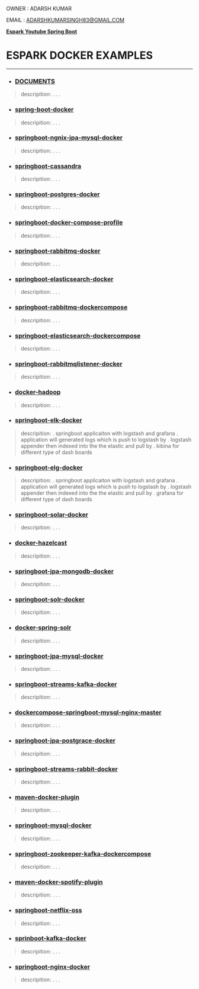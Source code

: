 
OWNER : ADARSH KUMAR 

EMAIL : ADARSHKUMARSINGH83@GMAIL.COM

**[Espark Youtube Spring Boot ](https://www.youtube.com/c/AdarshKumarSingh83/playlists)**

# ESPARK DOCKER EXAMPLES 
---------------------------------------------


* ### [DOCUMENTS](https://github.com/adarshkumarsingh83/docker/tree/master/DOCUMENTS)					
> descripition:
> .
> .
> .

* ### [spring-boot-docker](https://github.com/adarshkumarsingh83/docker/tree/master/spring-boot-docker)
> descripition:
> .
> .
> .

* ### [springboot-ngnix-jpa-mysql-docker](https://github.com/adarshkumarsingh83/docker/tree/master/springboot-ngnix-jpa-mysql-docker)
> descripition:
> .
> .
> .

* ### [springboot-cassandra](https://github.com/adarshkumarsingh83/docker/tree/master/springboot-cassandra)
> descripition:
> .
> .
> .

* ### [springboot-postgres-docker](https://github.com/adarshkumarsingh83/docker/tree/master/springboot-postgres-docker)
> descripition:
> .
> .
> .

* ### [springboot-docker-compose-profile](https://github.com/adarshkumarsingh83/docker/tree/master/springboot-docker-compose-profile)
> descripition:
> .
> .
> .

* ### [springboot-rabbitmq-docker](https://github.com/adarshkumarsingh83/docker/tree/master/springboot-rabbitmq-docker)
> descripition:
> .
> .
> .

* ### [springboot-elasticsearch-docker](https://github.com/adarshkumarsingh83/docker/tree/master/springboot-elasticsearch-docker)
> descripition:
> .
> .
> .

* ### [springboot-rabbitmq-dockercompose](https://github.com/adarshkumarsingh83/docker/tree/master/springboot-rabbitmq-dockercompose)
> descripition:
> .
> .
> .

* ### [springboot-elasticsearch-dockercompose](https://github.com/adarshkumarsingh83/docker/tree/master/springboot-elasticsearch-dockercompose)
> descripition:
> .
> .
> .

* ### [springboot-rabbitmqlistener-docker](https://github.com/adarshkumarsingh83/docker/tree/master/springboot-rabbitmqlistener-docker)
> descripition:
> .
> .
> .

* ### [docker-hadoop](https://github.com/adarshkumarsingh83/docker/tree/master/docker-hadoop)
> descripition:
> .
> .
> .

* ### [springboot-elk-docker](https://github.com/adarshkumarsingh83/docker/tree/master/springboot-elk-docker)
> descripition:
> . springboot applicaiton with logstash and grafana 
> . application will generated logs which is push to logstash by 
> . logstash appender then indexed into the the elastic and pull by 
> . kibina for different type of dash boards 

* ### [springboot-elg-docker](https://github.com/adarshkumarsingh83/docker/tree/master/springboot-elg-docker)
> descripition:
> . springboot applicaiton with logstash and grafana 
> . application will generated logs which is push to logstash by 
> . logstash appender then indexed into the the elastic and pull by 
> . grafana for different type of dash boards 

* ### [springboot-solar-docker](https://github.com/adarshkumarsingh83/docker/tree/master/springboot-solar-docker)
> descripition:
> .
> .
> .

* ### [docker-hazelcast](https://github.com/adarshkumarsingh83/docker/tree/master/docker-hazelcast)
> descripition:
> .
> .
> .

* ### [springboot-jpa-mongodb-docker](https://github.com/adarshkumarsingh83/docker/tree/master/springboot-jpa-mongodb-docker)
> descripition:
> .
> .
> .

* ### [springboot-solr-docker](https://github.com/adarshkumarsingh83/docker/tree/master/springboot-solr-docker)
> descripition:
> .
> .
> .

* ### [docker-spring-solr](https://github.com/adarshkumarsingh83/docker/tree/master/docker-spring-solr)
> descripition:
> .
> .
> .

* ### [springboot-jpa-mysql-docker](https://github.com/adarshkumarsingh83/docker/tree/master/springboot-jpa-mysql-docker)
> descripition:
> .
> .
> .

* ### [springboot-streams-kafka-docker](https://github.com/adarshkumarsingh83/docker/tree/master/springboot-streams-kafka-docker)
> descripition:
> .
> .
> .

* ### [dockercompose-springboot-mysql-nginx-master](https://github.com/adarshkumarsingh83/docker/tree/master/dockercompose-springboot-mysql-nginx-master)
> descripition:
> .
> .
> .

* ### [springboot-jpa-postgrace-docker](https://github.com/adarshkumarsingh83/docker/tree/master/springboot-jpa-postgrace-docker)
> descripition:
> .
> .
> .

* ### [springboot-streams-rabbit-docker](https://github.com/adarshkumarsingh83/docker/tree/master/springboot-streams-rabbit-docker)
> descripition:
> .
> .
> .

* ### [maven-docker-plugin](https://github.com/adarshkumarsingh83/docker/tree/master/maven-docker-plugin)
> descripition:
> .
> .
> .

* ### [springboot-mysql-docker](https://github.com/adarshkumarsingh83/docker/tree/master/springboot-mysql-docker)
> descripition:
> .
> .
> .

* ### [springboot-zookeeper-kafka-dockercompose](https://github.com/adarshkumarsingh83/docker/tree/master/springboot-zookeeper-kafka-dockercompose)
> descripition:
> .
> .
> .

* ### [maven-docker-spotify-plugin](https://github.com/adarshkumarsingh83/docker/tree/master/maven-docker-spotify-plugin)
> descripition:
> .
> .
> .

* ### [springboot-netflix-oss](https://github.com/adarshkumarsingh83/docker/tree/master/springboot-netflix-oss)
> descripition:
> .
> .
> .

* ### [sprinboot-kafka-docker](https://github.com/adarshkumarsingh83/docker/tree/master/sprinboot-kafka-docker)
> descripition:
> .
> .
> .

* ### [springboot-nginx-docker](https://github.com/adarshkumarsingh83/docker/tree/master/springboot-nginx-docker)
> descripition:
> .
> .
> .
